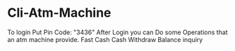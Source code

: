 # Cli-Atm-Machine
To login Put Pin Code: "3436"
After Login you can Do some Operations that an atm machine provide.
Fast Cash
Cash Withdraw
Balance inquiry
